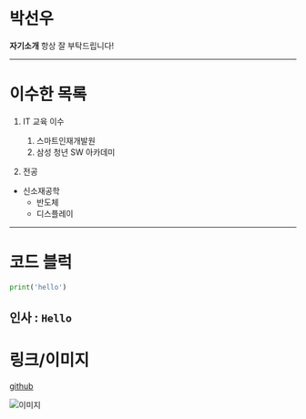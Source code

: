 # 박선우
**자기소개**
항상 잘 부탁드립니다!

----
# 이수한 목록
1. IT 교육 이수
    1. 스마트인재개발원
    2. 삼성 청년 SW 아카데미

2. 전공
- 신소재공학
    - 반도체
    - 디스플레이


----
# 코드 블럭
```python
print('hello')
```
**인사 :** `Hello`
---
# 링크/이미지
[github](https://github.com/17season/FirstRepository)

![이미지](https://picsum.photos/200/300/)

